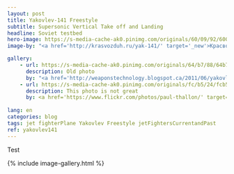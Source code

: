 ```yaml
---
layout: post
title: Yakovlev-141 Freestyle
subtitle: Supersonic Vertical Take off and Landing
headline: Soviet testbed
hero-image: https://s-media-cache-ak0.pinimg.com/originals/60/09/92/6009926496d858d6a954529a34b5a29c.jpg
image-by: "<a href='http://krasvozduh.ru/yak-141/' target='_new'>Красвоздух: Авиация, Парашюты, Парапланы</a>"

gallery:
    - url: https://s-media-cache-ak0.pinimg.com/originals/64/b7/88/64b788ff138375f994780fc644d6cd90.jpg
      description: Old photo
      by: "<a href='http://weaponstechnology.blogspot.ca/2011/06/yakovlev-yak-141-nato-code-freestyle.html' target='_new'>WEAPONS TECHNOLOGY</a>"
    - url: https://s-media-cache-ak0.pinimg.com/originals/fc/b5/24/fcb524a67bb0fd6d47e78d733b7cb1b2.jpg
      description: This photo is not great
      by: <a href='https://www.flickr.com/photos/paul-thallon/' target='_new'>Paul Thallon - Aviation Photos</a> on <a href='https://www.flickr.com/photos/paul-thallon/15487316309/' target='_new'>Flickr</a>
      
lang: en
categories: blog
tags: jet fighterPlane Yakovlev Freestyle jetFightersCurrentandPast
ref: yakovlev141
---
```

Test

{% include image-gallery.html %}
